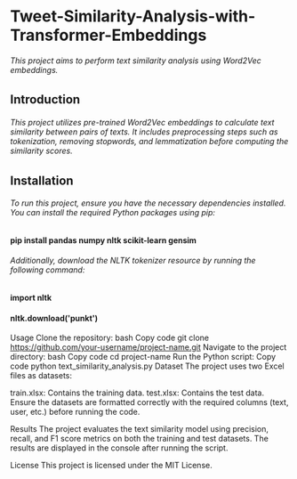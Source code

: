 # Tweet-Similarity-Analysis-with-Transformer-Embeddings
###### This project aims to perform text similarity analysis using Word2Vec embeddings.
## Introduction
###### This project utilizes pre-trained Word2Vec embeddings to calculate text similarity between pairs of texts. It includes preprocessing steps such as tokenization, removing stopwords, and lemmatization before computing the similarity scores.
## Installation
###### To run this project, ensure you have the necessary dependencies installed. You can install the required Python packages using pip:

####                      pip install pandas numpy nltk scikit-learn gensim
###### Additionally, download the NLTK tokenizer resource by running the following command:

####        import nltk
####        nltk.download('punkt')
Usage
Clone the repository:
bash
Copy code
git clone https://github.com/your-username/project-name.git
Navigate to the project directory:
bash
Copy code
cd project-name
Run the Python script:
Copy code
python text_similarity_analysis.py
Dataset
The project uses two Excel files as datasets:

train.xlsx: Contains the training data.
test.xlsx: Contains the test data.
Ensure the datasets are formatted correctly with the required columns (text, user, etc.) before running the code.

Results
The project evaluates the text similarity model using precision, recall, and F1 score metrics on both the training and test datasets. The results are displayed in the console after running the script.

License
This project is licensed under the MIT License.

